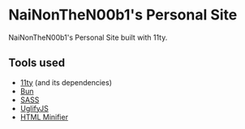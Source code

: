 # NaiNonTheN00b1's Personal Site

NaiNonTheN00b1's Personal Site built with 11ty.

## Tools used

- [11ty](https://11ty.dev) (and its dependencies)
- [Bun](https://bun.sh)
- [SASS](https://sass-lang.com)
- [UglifyJS](https://www.npmjs.com/package/uglify-js)
- [HTML Minifier](https://www.npmjs.com/package/html-minifier)